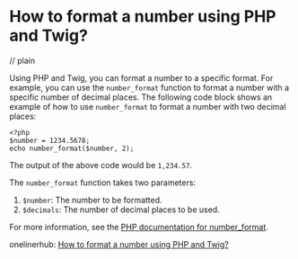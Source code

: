 # How to format a number using PHP and Twig?
// plain

Using PHP and Twig, you can format a number to a specific format. For example, you can use the `number_format` function to format a number with a specific number of decimal places. The following code block shows an example of how to use `number_format` to format a number with two decimal places:

```
<?php
$number = 1234.5678;
echo number_format($number, 2);
```

The output of the above code would be `1,234.57`.

The `number_format` function takes two parameters:

1. `$number`: The number to be formatted.
2. `$decimals`: The number of decimal places to be used.

For more information, see the [PHP documentation for number_format](https://www.php.net/manual/en/function.number-format.php).

onelinerhub: [How to format a number using PHP and Twig?](https://onelinerhub.com/twig/how-to-format-a-number-using-php-and-twig-)